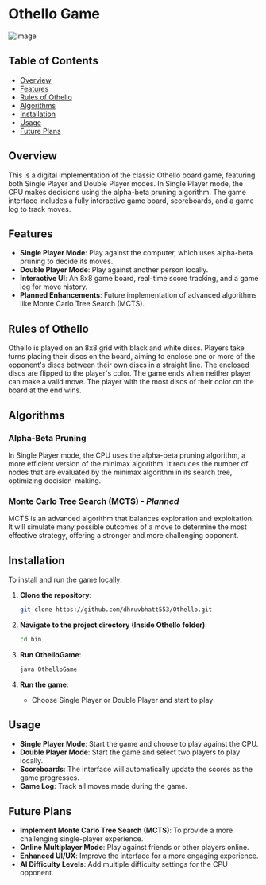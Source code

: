 # Othello Game

![image](https://github.com/user-attachments/assets/1a01d2ad-5163-4724-a860-a217297d76c1)


## Table of Contents

- [Overview](#overview)
- [Features](#features)
- [Rules of Othello](#rules-of-othello)
- [Algorithms](#algorithms)
- [Installation](#installation)
- [Usage](#usage)
- [Future Plans](#future-plans)

## Overview

This is a digital implementation of the classic Othello board game, featuring both Single Player and Double Player modes. In Single Player mode, the CPU makes decisions using the alpha-beta pruning algorithm. The game interface includes a fully interactive game board, scoreboards, and a game log to track moves.

## Features

- **Single Player Mode**: Play against the computer, which uses alpha-beta pruning to decide its moves.
- **Double Player Mode**: Play against another person locally.
- **Interactive UI**: An 8x8 game board, real-time score tracking, and a game log for move history.
- **Planned Enhancements**: Future implementation of advanced algorithms like Monte Carlo Tree Search (MCTS).

## Rules of Othello

Othello is played on an 8x8 grid with black and white discs. Players take turns placing their discs on the board, aiming to enclose one or more of the opponent's discs between their own discs in a straight line. The enclosed discs are flipped to the player's color. The game ends when neither player can make a valid move. The player with the most discs of their color on the board at the end wins.

## Algorithms

### Alpha-Beta Pruning

In Single Player mode, the CPU uses the alpha-beta pruning algorithm, a more efficient version of the minimax algorithm. It reduces the number of nodes that are evaluated by the minimax algorithm in its search tree, optimizing decision-making.

### Monte Carlo Tree Search (MCTS) - *Planned*

MCTS is an advanced algorithm that balances exploration and exploitation. It will simulate many possible outcomes of a move to determine the most effective strategy, offering a stronger and more challenging opponent.

## Installation

To install and run the game locally:

1. **Clone the repository**:
   ```bash
   git clone https://github.com/dhruvbhatt553/Othello.git
   ```
2. **Navigate to the project directory (Inside Othello folder)**:
   ```bash
   cd bin
   ```
3. **Run OthelloGame**:
   ```bash
   java OthelloGame
   ```

5. **Run the game**:
   - Choose Single Player or Double Player and start to play

## Usage

- **Single Player Mode**: Start the game and choose to play against the CPU.
- **Double Player Mode**: Start the game and select two players to play locally.
- **Scoreboards**: The interface will automatically update the scores as the game progresses.
- **Game Log**: Track all moves made during the game.

## Future Plans

- **Implement Monte Carlo Tree Search (MCTS)**: To provide a more challenging single-player experience.
- **Online Multiplayer Mode**: Play against friends or other players online.
- **Enhanced UI/UX**: Improve the interface for a more engaging experience.
- **AI Difficulty Levels**: Add multiple difficulty settings for the CPU opponent.
